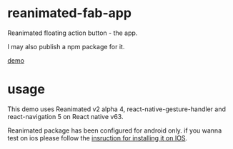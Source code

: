 
# reanimated-fab-app

Reanimated floating action button - the app.

I may also publish a npm package for it.

[demo](https://i.imgur.com/h9HdrKl.mp4)

# usage

This demo uses Reanimated v2 alpha 4, react-native-gesture-handler and react-navigation 5 on React native v63.

Reanimated package has been configured for android only. if you wanna test on ios please follow the [insruction for installing it on IOS](https://docs.swmansion.com/react-native-reanimated/docs/next/installation#ios).
